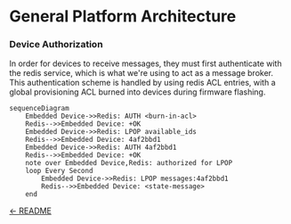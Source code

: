 # General Platform Architecture


### Device Authorization

In order for devices to receive messages, they must first authenticate with the redis service,
which is what we're using to act as a message broker. This authentication scheme is handled by
using redis ACL entries, with a global provisioning ACL burned into devices during firmware
flashing.

```mermaid
sequenceDiagram
    Embedded Device->>Redis: AUTH <burn-in-acl>
    Redis-->>Embedded Device: +OK
    Embedded Device->>Redis: LPOP available_ids
    Redis-->>Embedded Device: 4af2bbd1
    Embedded Device->>Redis: AUTH 4af2bbd1
    Redis-->>Embedded Device: +OK
    note over Embedded Device,Redis: authorized for LPOP
    loop Every Second
        Embedded Device->>Redis: LPOP messages:4af2bbd1
        Redis-->>Embedded Device: <state-message>
    end
```

[← README](../../README.md)
